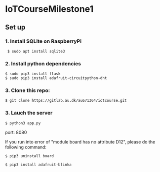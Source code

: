# IoTCourseMilestone1

## Set up

### 1. Install **SQLite** on RaspberryPi
```shell
 $ sudo apt install sqlite3
```
### 2. Install python dependencies
```shell
$ sudo pip3 install flask
$ sudo pip3 install adafruit-circuitpython-dht
```
### 3. Clone this repo:
```shell
$ git clone https://gitlab.au.dk/au671364/iotcourse.git
```
### 3. Lauch the server
 ```shell
 $ python3 app.py
 ```
 port: 8080

If you run into error of "module board has no attribute D12", please do the following command:
```shell
$ pip3 uninstall board

$ pip3 install adafruit-blinka
```

